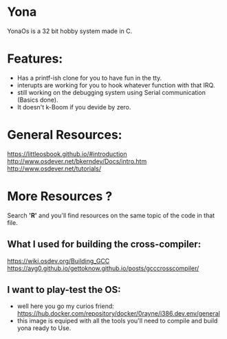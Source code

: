 # Yona
YonaOs is a 32 bit hobby system made in C.
# Features:
- Has a printf-ish clone for you to have fun in the tty.  
- interupts are working for you to hook whatever function with that IRQ.  
- still working on the debugging system using Serial communication (Basics done).
- It doesn't k-Boom if you devide by zero.
# General Resources:
https://littleosbook.github.io/#introduction  
http://www.osdever.net/bkerndev/Docs/intro.htm  
http://www.osdever.net/tutorials/  
# More Resources ?
Search **'R'** and you'll find resources on the same topic of the code in that file.
## What I used for building the cross-compiler:
https://wiki.osdev.org/Building_GCC    
https://ayg0.github.io/gettoknow.github.io/posts/gcccrosscompiler/
## I want to play-test the OS:
- well here you go my curios friend:  
https://hub.docker.com/repository/docker/0rayne/i386.dev.env/general  
- this image is equiped with all the tools you'll need to compile and build yona ready to Use.
